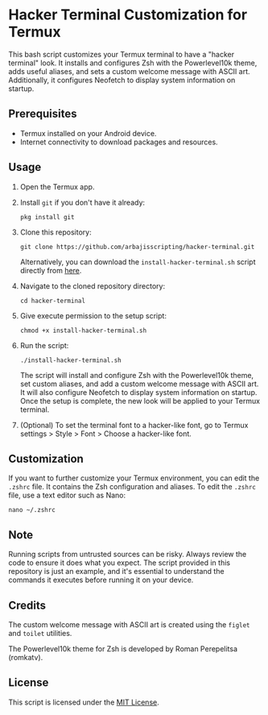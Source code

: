 # Hacker Terminal Customization for Termux

This bash script customizes your Termux terminal to have a "hacker terminal" look. It installs and configures Zsh with the Powerlevel10k theme, adds useful aliases, and sets a custom welcome message with ASCII art. Additionally, it configures Neofetch to display system information on startup.

## Prerequisites

- Termux installed on your Android device.
- Internet connectivity to download packages and resources.

## Usage

1. Open the Termux app.

2. Install `git` if you don't have it already:

   ```
   pkg install git
   ```

3. Clone this repository:

   ```
   git clone https://github.com/arbajisscripting/hacker-terminal.git
   ```

   Alternatively, you can download the `install-hacker-terminal.sh` script directly from [here](https://raw.githubusercontent.com/arbajisscripting/hacker-terminal/main/install-hacker-terminal.sh).

4. Navigate to the cloned repository directory:

   ```
   cd hacker-terminal
   ```

5. Give execute permission to the setup script:

   ```
   chmod +x install-hacker-terminal.sh
   ```

6. Run the script:

   ```
   ./install-hacker-terminal.sh
   ```

   The script will install and configure Zsh with the Powerlevel10k theme, set custom aliases, and add a custom welcome message with ASCII art. It will also configure Neofetch to display system information on startup. Once the setup is complete, the new look will be applied to your Termux terminal.

7. (Optional) To set the terminal font to a hacker-like font, go to Termux settings > Style > Font > Choose a hacker-like font.

## Customization

If you want to further customize your Termux environment, you can edit the `.zshrc` file. It contains the Zsh configuration and aliases. To edit the `.zshrc` file, use a text editor such as Nano:

```
nano ~/.zshrc
```

## Note

Running scripts from untrusted sources can be risky. Always review the code to ensure it does what you expect. The script provided in this repository is just an example, and it's essential to understand the commands it executes before running it on your device.

## Credits

The custom welcome message with ASCII art is created using the `figlet` and `toilet` utilities.

The Powerlevel10k theme for Zsh is developed by Roman Perepelitsa (romkatv).

## License

This script is licensed under the [MIT License](LICENSE).


